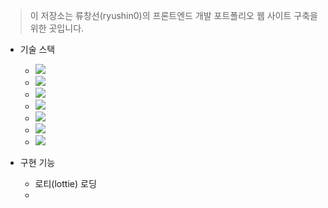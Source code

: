 > 이 저장소는 류창선(ryushin0)의 프론트엔드 개발 포트폴리오 웹 사이트 구축을 위한 곳입니다.

-   기술 스택

    -   <img src="https://img.shields.io/badge/React-61DAFB?style=flat-square&amp;logo=React&amp;logoColor=black">
    -   <img src="https://img.shields.io/badge/Tailwindcss-06B6D4?style=flat-square&amp;logo=Tailwindcss&amp;logoColor=white">
    -   <img src="https://img.shields.io/badge/JavaScript-F7DF1E?style=flat-square&amp;logo=JavaScript&amp;logoColor=black">
    -   <img src="https://img.shields.io/badge/Vite-646CFF?style=flat-square&amp;logo=Vite&amp;logoColor=white">
    -   <img src="https://img.shields.io/badge/Redux-764ABC?style=flat-square&amp;logo=Redux&amp;logoColor=white">
    -   <img src="https://img.shields.io/badge/Axios-5A29E4?style=flat-square&amp;logo=Axios&amp;logoColor=white">
    -   <img src="https://img.shields.io/badge/Github-181717?style=flat-square&amp;logo=Github&amp;logoColor=white">

-   구현 기능
    -   로티(lottie) 로딩
    -
